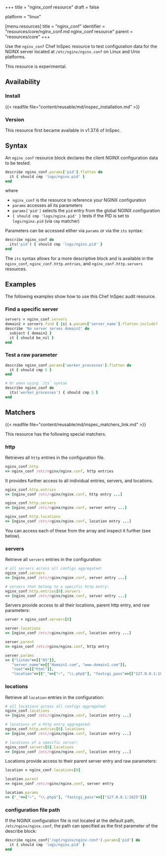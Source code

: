 +++
title = "nginx_conf resource"
draft = false

platform = "linux"

[menu.resources]
    title = "nginx_conf"
    identifier = "resources/core/nginx_conf.md nginx_conf resource"
    parent = "resources/core"
+++

Use the `nginx_conf` Chef InSpec resource to test configuration data for the NGINX server located at `/etc/nginx/nginx.conf` on Linux and Unix platforms.

This resource is experimental.

## Availability

### Install

{{< readfile file="content/reusable/md/inspec_installation.md" >}}

### Version

This resource first became available in v1.37.6 of InSpec.

## Syntax

An `nginx_conf` resource block declares the client NGINX configuration data to be tested:

```ruby
describe nginx_conf.params['pid'].flatten do
  it { should cmp 'logs/nginx.pid' }
end
```

where

- `nginx_conf` is the resource to reference your NGINX configuration
- `params` accesses all its parameters
- `params['pid']` selects the `pid` entry from the global NGINX configuration
- `{ should cmp 'logs/nginx.pid' }` tests if the PID is set to `logs/nginx.pid` (via `cmp` matcher)

Parameters can be accessed either via `params` or via the `its` syntax:

```ruby
describe nginx_conf do
  its('pid') { should cmp 'logs/nginx.pid' }
end
```

The `its` syntax allows for a more descriptive block and is available in the `nginx_conf`, `nginx_conf.http.entries`, and `nginx_conf.http.servers` resources.

## Examples

The following examples show how to use this Chef InSpec audit resource.

### Find a specific server

```ruby
servers = nginx_conf.servers
domain2 = servers.find { |s| s.params['server_name'].flatten.include? 'domain2.com' }
describe 'No server serves domain2' do
  subject { domain2 }
  it { should be_nil }
end
```

### Test a raw parameter

```ruby
describe nginx_conf.params['worker_processes'].flatten do
  it { should cmp 5 }
end

# Or when using `its` syntax
describe nginx_conf do
  its('worker_processes') { should cmp 5 }
end
```

## Matchers

{{< readfile file="content/reusable/md/inspec_matchers_link.md" >}}

This resource has the following special matchers.

### http

Retrieves all `http` entries in the configuration file.

```ruby
nginx_conf.http
=> nginx_conf /etc/nginx/nginx.conf, http entries
```

It provides further access to all individual entries, servers, and locations.

```ruby
nginx_conf.http.entries
=> [nginx_conf /etc/nginx/nginx.conf, http entry ...]

nginx_conf.http.servers
=> [nginx_conf /etc/nginx/nginx.conf, server entry ...]

nginx_conf.http.locations
=> [nginx_conf /etc/nginx/nginx.conf, location entry ...]
```

You can access each of these from the array and inspect it further (see below).

### servers

Retrieve all `servers` entries in the configuration:

```ruby
# all servers across all configs aggregated:
nginx_conf.servers
=> [nginx_conf /etc/nginx/nginx.conf, server entry ...]

# servers that belong to a specific http entry:
nginx_conf.http.entries[0].servers
=> [nginx_conf /etc/nginx/nginx.conf, server entry ...]
```

Servers provide access to all their locations, parent http entry, and raw parameters:

```ruby
server = nginx_conf.servers[0]

server.locations
=> [nginx_conf /etc/nginx/nginx.conf, location entry ...]

server.parent
=> nginx_conf /etc/nginx/nginx.conf, http entry

server.params
=> {"listen"=>[["85"]],
   "server_name"=>[["domain1.com", "www.domain1.com"]],
   "root"=>[["html"]],
   "location"=>[{"_"=>["~", "\\.php$"], "fastcgi_pass"=>[["127.0.0.1:1025"]]}]}
```

### locations

Retrieve all `location` entries in the configuration:

```ruby
# all locations across all configs aggregated:
nginx_conf.locations
=> [nginx_conf /etc/nginx/nginx.conf, location entry ...]

# locations of a http entry aggregated:
nginx_conf.http.entries[0].locations
=> [nginx_conf /etc/nginx/nginx.conf, location entry ...]

# locations of a specific server:
nginx_conf.servers[0].locations
=> [nginx_conf /etc/nginx/nginx.conf, location entry ...]
```

Locations provide access to their parent server entry and raw parameters:

```ruby
location = nginx_conf.locations[0]

location.parent
=> nginx_conf /etc/nginx/nginx.conf, server entry

location.params
=> {"_"=>["~", "\\.php$"], "fastcgi_pass"=>[["127.0.0.1:1025"]]}
```

### configuration file path

If the NGINX configuration file is not located at the default path, `/etc/nginx/nginx.conf`, the path can specified as the first parameter of the describe block:

```ruby
describe nginx_conf('/opt/nginx/nginx.conf').params['pid'] do
  it { should cmp 'logs/nginx.pid' }
end
```
